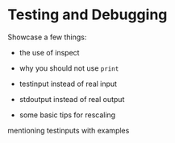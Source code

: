 # Testing and Debugging

Showcase a few things:

* the use of inspect

* why you should not use `print`

* testinput instead of real input

* stdoutput instead of real output

* some basic tips for rescaling

mentioning testinputs with examples
